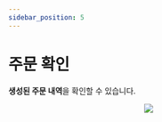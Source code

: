 ```yaml
---
sidebar_position: 5
---
```


# 주문 확인

**생성된 주문 내역**을 확인할 수 있습니다.

<p align='center'>
    <img
    src={require('./img/history.png').default}
    className='docsImage'
    />
</p>
